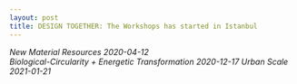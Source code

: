 ```yaml
---
layout: post
title: DESIGN TOGETHER: The Workshops has started in Istanbul
---
```


*New Material Resources 2020-04-12  
Biological-Circularity + Energetic Transformation 2020-12-17
Urban Scale 2021-01-21*

